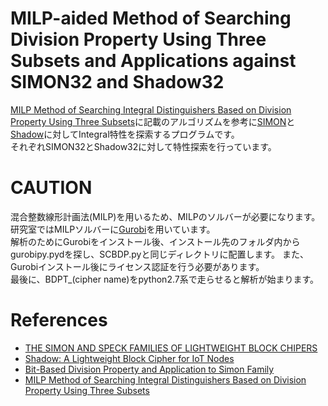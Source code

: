 # MILP-aided Method of Searching Division Property Using Three Subsets and Applications against SIMON32 and Shadow32
[MILP Method of Searching Integral Distinguishers Based on Division Property Using Three Subsets](https://eprint.iacr.org/2018/1186)に記載のアルゴリズムを参考に[SIMON](https://eprint.iacr.org/2013/404.pdf)と[Shadow](https://ieeexplore.ieee.org/abstract/document/9372286)に対してIntegral特性を探索するプログラムです。  
それぞれSIMON32とShadow32に対して特性探索を行っています。  

# CAUTION
混合整数線形計画法(MILP)を用いるため、MILPのソルバーが必要になります。  
研究室ではMILPソルバーに[Gurobi](https://www.gurobi.com/)を用いています。  
解析のためにGurobiをインストール後、インストール先のフォルダ内からgurobipy.pydを探し、SCBDP.pyと同じディレクトリに配置します。
また、Gurobiインストール後にライセンス認証を行う必要があります。  
最後に、BDPT_(cipher name)をpython2.7系で走らせると解析が始まります。

# References
- [THE SIMON AND SPECK FAMILIES OF LIGHTWEIGHT BLOCK CHIPERS](https://eprint.iacr.org/2013/404.pdf)  
- [Shadow: A Lightweight Block Cipher for IoT Nodes](https://ieeexplore.ieee.org/abstract/document/9372286)  
- [Bit-Based Division Property and Application to Simon Family](https://eprint.iacr.org/2016/285.pdf)  
- [MILP Method of Searching Integral Distinguishers Based on Division Property Using Three Subsets](https://eprint.iacr.org/2018/1186)  
